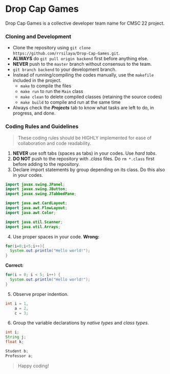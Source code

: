 # Drop Cap Games
Drop Cap Games is a collective developer team name for CMSC 22 project.

### Cloning and Development
* Clone the repository using `git clone https://github.com/rrsilaya/Drop-Cap-Games.git`.
* **ALWAYS** do `git pull origin backend` first before anything else.
* **NEVER** push to the `master` branch without consensus to the team.
* `git branch backend` to your development branch.
* Instead of running/compiling the codes manually, use the `makefile` included in the project.
	* `make` to compile the files
	* `make run` to run the `Main` class
	* `make clean` to delete compiled classes (retaining the source codes)
	* `make build` to compile and run at the same time
* Always check the ***Projects*** tab to know what tasks are left to do, in progress, and done.

### Coding Rules and Guidelines
> These coding rules should be HIGHLY implemented for ease of collaboration and code readability.
1. **NEVER** use soft tabs (spaces as tabs) in your codes. Use *hard tabs*.
2. **DO NOT** push to the repository with *.class* files. Do `rm *.class` first
	before adding to the repository.
3. Declare import statements by group depending on its class. Do this also in your codes.
```java
import javax.swing.JPanel;
import javax.swing.JButton;
import javax.swing.JTabbedPane;

import java.awt.CardLayout;
import java.awt.FlowLayout;
import java.awt.Color;

import java.util.Scanner;
import java.util.Arrays;
```
4. Use proper spaces in your code.
**Wrong:**
```java
for(i=0;i<5;i++){
  System.out.println("Hello world!");
}
```
**Correct:**
```java
for(i = 0; i < 5; i++) {
  System.out.println("Hello world!");
}
```
5. Observe proper indention.
```java
int i = 1,
    a = 2,
    c = 3;
```
6. Group the variable declarations by *native types* and *class types*.
```java
int i;
String j;
float k;

Student b;
Professor a;
```

> Happy coding!
